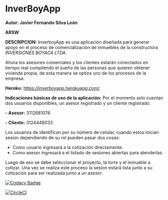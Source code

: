 # InverBoyApp

**Autor: Javier Fernando Silva León**

**ARSW**

**DESCRIPCION:**
InverboyApp es una aplicación diseñada para generar apoyo en el proceso de comercialización de inmuebles de la constructora *INVERSIONES BOYACA LTDA.* 

Ahora los asesores comerciales y los clientes estarán conectados en tiempo real cumpliendo el sueño de las personas que quieren obtener vivienda propia, de esta manera se optiza uno de los procesos de la empresa. 

**Heroku:** https://inverboyapp.herokuapp.com/

**Indicaciones básicas de uso de la aplicación:** 
Por el momento solo cuentan dos usuarios disponibles, un asesor registrado y un cliente registrado.

**- Asesor:** 3112681076 

**- Cliente:** 3124448033

Los usuarios de identifican por su número de celular, cuando estos inician sesion dependiendo de su rol pueden pasar dos cosas:
- Como usuario ingresará a la cotización directamente.
- Como asesor ingresará a el listado de sesiones abiertas para atenderlas.

Luego de eso se debe seleccionar el proyecto, la torre y el inmueble a cotizar. Una vez se realiza este proceso la sesion estará lista junto a su cotización para ser realizada junto a un asesor. 

[![Codacy Badge](https://api.codacy.com/project/badge/Grade/374bcf488f4c458c9fa841b515a46d7d)](https://www.codacy.com/app/javierfsilva7/InverBoyApp?utm_source=github.com&amp;utm_medium=referral&amp;utm_content=javierfsilva7/InverBoyApp&amp;utm_campaign=Badge_Grade)

[![CircleCI](https://circleci.com/gh/javierfsilva7/InverBoyApp.svg?style=svg)](https://circleci.com/gh/javierfsilva7/InverBoyApp)
